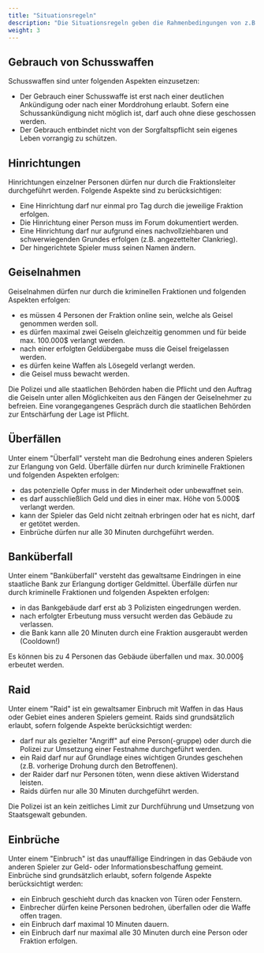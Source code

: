 ```yaml
---
title: "Situationsregeln"
description: "Die Situationsregeln geben die Rahmenbedingungen von z.B. Überfällen oder Einbrüchen wieder."
weight: 3
---
```


## Gebrauch von Schusswaffen

Schusswaffen sind unter folgenden Aspekten einzusetzen:

* Der Gebrauch einer Schusswaffe ist erst nach einer deutlichen Ankündigung oder nach einer Morddrohung erlaubt. Sofern eine Schussankündigung nicht möglich ist, darf auch ohne diese geschossen werden.
* Der Gebrauch entbindet nicht von der Sorgfaltspflicht sein eigenes Leben vorrangig zu schützen.

## Hinrichtungen

Hinrichtungen einzelner Personen dürfen nur durch die Fraktionsleiter durchgeführt werden.
Folgende Aspekte sind zu berücksichtigen:

* Eine Hinrichtung darf nur einmal pro Tag durch die jeweilige Fraktion erfolgen.
* Die Hinrichtung einer Person muss im Forum dokumentiert werden.
* Eine Hinrichtung darf nur aufgrund eines nachvollziehbaren und schwerwiegenden Grundes erfolgen (z.B. angezettelter Clankrieg).
* Der hingerichtete Spieler muss seinen Namen ändern.

## Geiselnahmen

Geiselnahmen dürfen nur durch die kriminellen Fraktionen und folgenden Aspekten erfolgen:

* es müssen 4 Personen der Fraktion online sein, welche als Geisel genommen werden soll.
* es dürfen maximal zwei Geiseln gleichzeitig genommen und für beide max. 100.000$ verlangt werden.
* nach einer erfolgten Geldübergabe muss die Geisel freigelassen werden.
* es dürfen keine Waffen als Lösegeld verlangt werden.
* die Geisel muss bewacht werden.

Die Polizei und alle staatlichen Behörden haben die Pflicht und den Auftrag die Geiseln unter allen Möglichkeiten aus den Fängen der Geiselnehmer zu befreien.
Eine vorangegangenes Gespräch durch die staatlichen Behörden zur Entschärfung der Lage ist Pflicht.

## Überfällen

Unter einem "Überfall" versteht man die Bedrohung eines anderen Spielers zur Erlangung von Geld.
Überfälle dürfen nur durch kriminelle Fraktionen und folgenden Aspekten erfolgen:

* das potenzielle Opfer muss in der Minderheit oder unbewaffnet sein.
* es darf ausschließlich Geld und dies in einer max. Höhe von 5.000$ verlangt werden.
* kann der Spieler das Geld nicht zeitnah erbringen oder hat es nicht, darf er getötet werden.
* Einbrüche dürfen nur alle 30 Minuten durchgeführt werden.

## Banküberfall

Unter einem "Banküberfall" versteht das gewaltsame Eindringen in eine staatliche Bank zur Erlangung dortiger Geldmittel.
Überfälle dürfen nur durch kriminelle Fraktionen und folgenden Aspekten erfolgen:

* in das Bankgebäude darf erst ab 3 Polizisten eingedrungen werden.
* nach erfolgter Erbeutung muss versucht werden das Gebäude zu verlassen.
* die Bank kann alle 20 Minuten durch eine Fraktion ausgeraubt werden (Cooldown!)

Es können bis zu 4 Personen das Gebäude überfallen und max. 30.000§ erbeutet werden.

## Raid

Unter einem "Raid" ist ein gewaltsamer Einbruch mit Waffen in das Haus oder Gebiet eines anderen Spielers gemeint.
Raids sind grundsätzlich erlaubt, sofern folgende Aspekte berücksichtigt werden:

* darf nur als gezielter "Angriff" auf eine Person(-gruppe) oder durch die Polizei zur Umsetzung einer Festnahme durchgeführt werden.
* ein Raid darf nur auf Grundlage eines wichtigen Grundes geschehen (z.B. vorherige Drohung durch den Betroffenen).
* der Raider darf nur Personen töten, wenn diese aktiven Widerstand leisten.
* Raids dürfen nur alle 30 Minuten durchgeführt werden.

Die Polizei ist an kein zeitliches Limit zur Durchführung und Umsetzung von Staatsgewalt gebunden.

## Einbrüche

Unter einem "Einbruch" ist das unauffällige Eindringen in das Gebäude von anderen Spieler zur Geld- oder Informationsbeschaffung gemeint.
Einbrüche sind grundsätzlich erlaubt, sofern folgende Aspekte berücksichtigt werden:

* ein Einbruch geschieht durch das knacken von Türen oder Fenstern.
* Einbrecher dürfen keine Personen bedrohen, überfallen oder die Waffe offen tragen.
* ein Einbruch darf maximal 10 Minuten dauern.
* ein Einbruch darf nur maximal alle 30 Minuten durch eine Person oder Fraktion erfolgen.